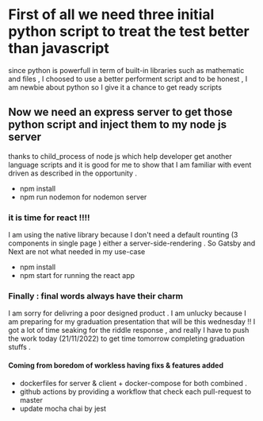 # First of all we need three initial python script to treat the test better than javascript 

since python is powerfull in term of built-in libraries such as mathematic and files , I choosed to use a better performent script
and to be honest , I am newbie about python so I give it a chance to get ready scripts

## Now we need an express server to get those python script and inject them to my node js server

thanks to child_process of node js which help developer get another language scripts and it is good for me to show that I am familiar with event driven as described in the opportunity .

- npm install 
- npm run nodemon for nodemon server

### it is time for react !!!!

I am using the native library because I don't need a default rounting (3 components in single page ) either a server-side-rendering . So Gatsby and Next are not what needed in my use-case

- npm install 
- npm start for running the react app 

### Finally : final words always have their charm

I am sorry for delivring a poor designed product . I am unlucky because I am preparing for my graduation presentation that will be this wednesday !! 
I got a lot of time seaking for the riddle response , and really I have to push the work today (21/11/2022) to get time tomorrow completing graduation stuffs .


#### Coming from boredom of workless having fixs & features added 

- dockerfiles for server & client + docker-compose for both combined .
- github actions by providing a workflow that check each pull-request to master 
- update mocha chai by jest

